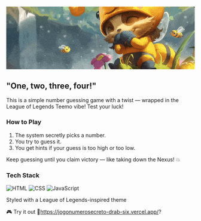 <p align="center">
  <img src="teemogifbee.gif" alt="Welcome GIF" />
</p>

"One, two, three, four!"
---
This is a simple number guessing game with a twist — wrapped in the League of Legends Teemo vibe!
Test your luck!

### How to Play
1. The system secretly picks a number.
2. You try to guess it.
3. You get hints if your guess is too high or too low.

Keep guessing until you claim victory — like taking down the Nexus! 💥

### Tech Stack
![HTML](https://img.shields.io/badge/HTML%20-%208A2BE2?logo=html5&logoColor=red&logoSize=auto&color=black)
![CSS](https://img.shields.io/badge/CSS%20-%208A2BE2?logo=css&logoColor=orange&logoSize=auto&color=black)
![JavaScript](https://img.shields.io/badge/-JavaScript-000?&logo=JavaScript)

Styled with a League of Legends-inspired theme

🎮 Try it out
🔗https://jogonumerosecreto-drab-six.vercel.app/?
